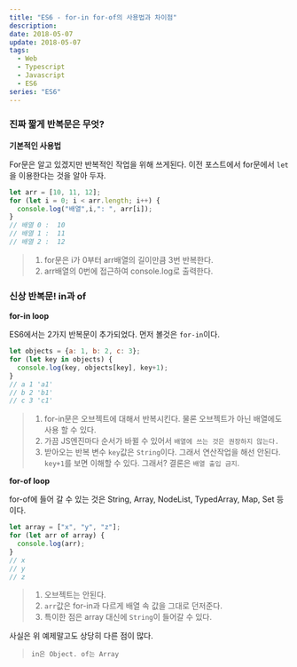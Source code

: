 ```yaml
---
title: "ES6 - for-in for-of의 사용법과 차이점"
description:
date: 2018-05-07
update: 2018-05-07
tags:
  - Web
  - Typescript
  - Javascript
  - ES6
series: "ES6"
---
```


### 진짜 짧게 반복문은 무엇?

**기본적인 사용법**

For문은 알고 있겠지만 반복적인 작업을 위해 쓰게된다. 이전 포스트에서 for문에서 `let`을 이용한다는 것을 알아 두자.

~~~javascript
let arr = [10, 11, 12];
for (let i = 0; i < arr.length; i++) {
  console.log("배열",i,": ", arr[i]);
}
// 배열 0 :  10
// 배열 1 :  11
// 배열 2 :  12
~~~
>1. for문은 i가 0부터 arr배열의 길이만큼 3번 반복한다.
>2. arr배열의 0번에 접근하여 console.log로 출력한다.


### 신상 반복문! in과 of

**for-in loop**

ES6에서는 2가지 반복문이 추가되었다. 먼저 볼것은 `for-in`이다.

~~~javascript
let objects = {a: 1, b: 2, c: 3};
for (let key in objects) {
  console.log(key, objects[key], key+1);
}
// a 1 'a1'
// b 2 'b1'
// c 3 'c1'
~~~
>1. for-in문은 오브젝트에 대해서 반복시킨다. 물론 오브젝트가 아닌 배열에도 사용 할 수 있다.
>2. 가끔 JS엔진마다 순서가 바뀔 수 있어서 `배열에 쓰는 것은 권장하지 않는다.`
>3. 받아오는 반복 변수 `key`값은 `String`이다. 그래서 연산작업을 해선 안된다.
>`key+1`를 보면 이해할 수 있다. 그래서? 결론은 `배열 출입 금지`.

**for-of loop**

for-of에 들어 갈 수 있는 것은 String, Array, NodeList, TypedArray, Map, Set 등이다.

~~~javascript
let array = ["x", "y", "z"];
for (let arr of array) {
  console.log(arr);
}
// x
// y
// z
~~~

>1. 오브젝트는 안된다.
>2. `arr`값은 for-in과 다르게 배열 속 값을 그대로 던저준다.
>3. 특이한 점은 array 대신에 `String`이 들어갈 수 있다.

사실은 위 예제말고도 상당히 다른 점이 많다.

>`in은 Object. of는 Array`